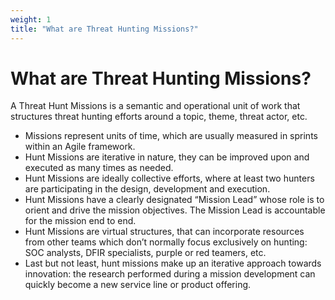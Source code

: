 ```yaml
---
weight: 1
title: "What are Threat Hunting Missions?"
---
```


# What are Threat Hunting Missions?

A Threat Hunt Missions is a semantic and operational unit of work that structures threat hunting efforts around a topic, theme, threat actor, etc.

<!--more-->

- Missions represent units of time, which are usually measured in sprints within an Agile framework.
- Hunt Missions are iterative in nature, they can be improved upon and executed as many times as needed.
- Hunt Missions are ideally collective efforts, where at least two hunters are participating in the design, development and execution.
- Hunt Missions have a clearly designated “Mission Lead” whose role is to orient and drive the mission objectives. The Mission Lead is accountable for the mission end to end.
- Hunt Missions are virtual structures, that can incorporate resources from other teams which don’t normally focus exclusively on hunting: SOC analysts, DFIR specialists, purple or red teamers, etc.
- Last but not least, hunt missions make up an iterative approach towards innovation: the research performed during a mission development can quickly become a new service line or product offering.